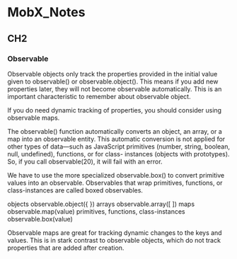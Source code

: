 # MobX_Notes

## CH2

### Observable
Observable objects only track the properties provided in the initial value given to observable() or observable.object(). This means if you add new properties later, they will not become observable automatically. This is an important characteristic to remember about observable object.

If you do need dynamic tracking of properties, you should consider using observable maps.

The observable() function automatically converts an object, an array, or a map into an observable entity. This automatic conversion is not applied for other types of data—such as JavaScript primitives (number, string, boolean, null, undefined), functions, or for class- instances (objects with prototypes). So, if you call observable(20), it will fail with an error.

We have to use the more specialized observable.box() to convert primitive values into an observable. Observables that wrap primitives, functions, or class-instances are called boxed observables.

objects	observable.object({ })
arrays	observable.array([ ])
maps	observable.map(value)
primitives, functions, class-instances	observable.box(value)


Observable maps are great for tracking dynamic changes to the keys and values. This is in stark contrast to observable objects, which do not track properties that are added after creation.
